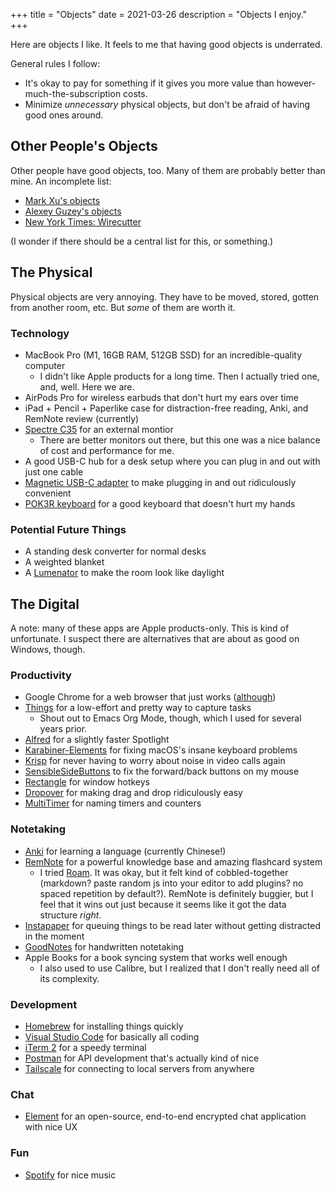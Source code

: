 +++
title = "Objects"
date = 2021-03-26
description = "Objects I enjoy."
+++

Here are objects I like. It feels to me that having good objects is underrated.

General rules I follow:

- It's okay to pay for something if it gives you more value than however-much-the-subscription costs.
- Minimize _unnecessary_ physical objects, but don't be afraid of having good ones around.

## Other People's Objects

Other people have good objects, too. Many of them are probably better than mine. An incomplete list:

- [Mark Xu's objects](https://markxu.com/things)
- [Alexey Guzey's objects](https://guzey.com/tools-gear/)
- [New York Times: Wirecutter](https://www.nytimes.com/wirecutter/)

(I wonder if there should be a central list for this, or something.)

## The Physical

Physical objects are very annoying. They have to be moved, stored, gotten from another room, etc. But _some_ of them are worth it.

### Technology

- MacBook Pro (M1, 16GB RAM, 512GB SSD) for an incredible-quality computer
  - I didn't like Apple products for a long time. Then I actually tried one, and, well. Here we are.
- AirPods Pro for wireless earbuds that don't hurt my ears over time
- iPad + Pencil + Paperlike case for distraction-free reading, Anki, and RemNote review (currently)
- [Spectre C35](https://smile.amazon.com/Sceptre-C355W-3440UN-Super-Curved-Ultrawide/dp/B0812DKDD9?sa-no-redirect=1) for an external montior
  - There are better monitors out there, but this one was a nice balance of cost and performance for me.
- A good USB-C hub for a desk setup where you can plug in and out with just one cable
- [Magnetic USB-C adapter](https://smile.amazon.com/gp/product/B07TT6NGBC/ref=ppx_yo_dt_b_asin_title_o01_s00?ie=UTF8&th=1) to make plugging in and out ridiculously convenient
- [POK3R keyboard](https://mechanicalkeyboards.com/shop/index.php?l=product_list&c=165) for a good keyboard that doesn't hurt my hands

### Potential Future Things

- A standing desk converter for normal desks
- A weighted blanket
- A [Lumenator](https://www.lesswrong.com/posts/hC2NFsuf5anuGadFm/how-to-build-a-lumenator) to make the room look like daylight

## The Digital

A note: many of these apps are Apple products-only. This is kind of unfortunate. I suspect there are alternatives that are about as good on Windows, though.

### Productivity

- Google Chrome for a web browser that just works ([although](https://uxdesign.cc/mozilla-firefox-google-chrome-monopoly-microsoft-internet-explorer-edge-netscape-navigator-56727b258f54))
- [Things](https://culturedcode.com/things/) for a low-effort and pretty way to capture tasks
  - Shout out to Emacs Org Mode, though, which I used for several years prior.
- [Alfred](http://alfredapp.com/) for a slightly faster Spotlight
- [Karabiner-Elements](https://karabiner-elements.pqrs.org/) for fixing macOS's insane keyboard problems
- [Krisp](https://krisp.ai) for never having to worry about noise in video calls again
- [SensibleSideButtons](https://sensible-side-buttons.archagon.net/) to fix the forward/back buttons on my mouse
- [Rectangle](https://rectangleapp.com/) for window hotkeys
- [Dropover](https://dropoverapp.com/) for making drag and drop ridiculously easy
- [MultiTimer](https://multitimer.net/) for naming timers and counters

### Notetaking

- [Anki](https://apps.ankiweb.net/) for learning a language (currently Chinese!)
- [RemNote](https://remnote.io) for a powerful knowledge base and amazing flashcard system
  - I tried [Roam](https://roamresearch.com). It was okay, but it felt kind of cobbled-together (markdown? paste random js into your editor to add plugins? no spaced repetition by default?). RemNote is definitely buggier, but I feel that it wins out just because it seems like it got the data structure _right_.
- [Instapaper](https://instapaper.com) for queuing things to be read later without getting distracted in the moment
- [GoodNotes](https://www.goodnotes.com/) for handwritten notetaking
- Apple Books for a book syncing system that works well enough
  - I also used to use Calibre, but I realized that I don't really need all of its complexity.

### Development

- [Homebrew](https://homebrew.sh) for installing things quickly
- [Visual Studio Code](https://code.visualstudio.com/) for basically all coding
- [iTerm 2](https://iterm2.com/) for a speedy terminal
- [Postman](https://www.postman.com/) for API development that's actually kind of nice
- [Tailscale](https://tailscale.com/) for connecting to local servers from anywhere

### Chat

- [Element](https://element.io) for an open-source, end-to-end encrypted chat application with nice UX

### Fun

- [Spotify](https://spotify.com) for nice music
